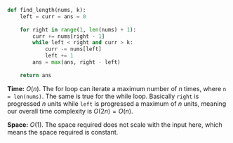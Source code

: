 ```python
def find_length(nums, k):
    left = curr = ans = 0
    
    for right in range(1, len(nums) + 1):
        curr += nums[right - 1]
        while left < right and curr > k:
            curr -= nums[left]
            left += 1
        ans = max(ans, right - left)
        
    return ans
```

**Time:** $O(n)$. The for loop can iterate a maximum number of $n$ times, where `n = len(nums)`. The same is true for the while loop. Basically `right` is progressed $n$ units while `left` is progressed a maximum of $n$ units, meaning our overall time complexity is $O(2n) = O(n)$.

**Space:** $O(1)$. The space required does not scale with the input here, which means the space required is constant.